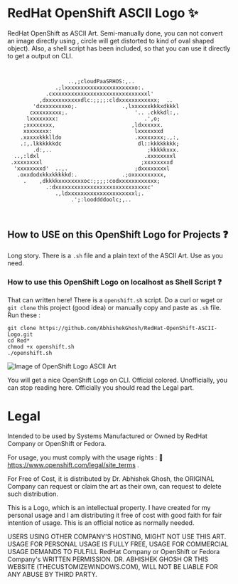 # RedHat OpenShift ASCII Logo :sparkles:

RedHat OpenShift as ASCII Art. Semi-manually done, you can not convert an image directly using , circle will get distorted to kind of oval shaped object). Also, a shell script has been included, so that you can use it directly to get a output on CLI. 

````


                   ..,;cloudPaaSRHOS:,..
               .;lxxxxxxxxxxxxxxxxxxxxxxo:.
            .cxxxxxxxxxxxxxxxxxxxxxxxxxxxxxxl'
          ,dxxxxxxxxxxxdlc:;;;;:cldxxxxxxxxxxxx;  ..
        'dxxxxxxxxxo;.              .,lxxxxxxkkkxdkkkl
       cxxxxxxxxx;.                     '.. .ckkkdl:,.
      lxxxxxxxx:                           .',o;
     ;xxxxxxxx,                        ,ldxxxxxx.
     xxxxxxxx:                          lxxxxxxxd
    .xxxxxkkklldo                       .xxxxxxxx;.,:,
    .:,.lkkkkkkdc                        dl::kkkkkkkk;
        .d:,..                              ;kkkkkxxx.
  ..,:ldxl                                 .xxxxxxxxl
 .xxxxxxxxl                               ;xxxxxxxxd
  'xxxxxxxxd'  ..,.                     ;dxxxxxxxxl
   .oxxdodxkkxkkkkkd:.              .;oxxxxxxxxxx,
     .    ,dkkkkxxxxxxxxoc:;;;;:codxxxxxxxxxxxx;
            .:dxxxxxxxxxxxxxxxxxxxxxxxxxxxxxc'
               .,ldxxxxxxxxxxxxxxxxxxxxxl;.
                    .';:looddddoolc;,..



````

## How to USE on this OpenShift Logo for Projects :question:

Long story. There is a `.sh` file and a plain text of the ASCII Art. Use as you need.

### How to use this OpenShift Logo on localhost as Shell Script :question:

That can written here! There is a `openshift.sh` script. Do a curl or wget or `git clone` this project (good idea) or manually copy and paste as `.sh` file. Run these :

````
git clone https://github.com/AbhishekGhosh/RedHat-OpenShift-ASCII-Logo.git
cd Red*
chmod +x openshift.sh
./openshift.sh

````

![Image of OpenShift Logo ASCII Art](https://thecustomizewindows.com/wp-content/uploads/2015/01/RedHat-OpenShift-ASCII-Logo-and-Shebang-Script.png)

You will get a nice OpenShift Logo on CLI. Official colored. Unofficially, you can stop reading here. Officially you should read the Legal part.

# Legal

Intended to be used by Systems Manufactured or Owned by RedHat Company or OpenShift or Fedora.

For usage, you must comply with the usage rights :
:link: https://www.openshift.com/legal/site_terms . 

For Free of Cost, it is distributed by Dr. Abhishek Ghosh, the ORIGINAL Company can request or claim the art as their own, can request to delete such distribution. 

This is a Logo, which is an intellectual property. I have created for my personal usage and I am distributing it free of cost with good faith for fair intention of usage. This is an official notice as normally needed. 

USERS USING OTHER COMPANY'S HOSTING, MIGHT NOT USE THIS ART.  USAGE FOR PERSONAL USAGE IS FULLY FREE, USAGE FOR COMMERCIAL USAGE DEMANDS TO FULFILL RedHat Company or OpenShift or Fedora Company's WRITTEN PERMISSION. DR. ABHISHEK GHOSH OR THIS WEBSITE (THECUSTOMIZEWINDOWS.COM), WILL NOT BE LIABLE FOR ANY ABUSE BY THIRD PARTY. 
